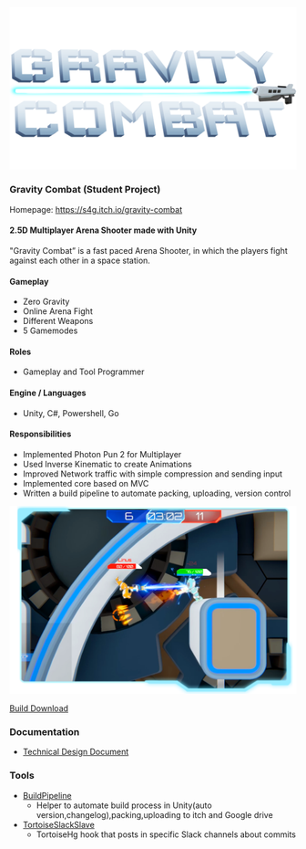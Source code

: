 [![Gravity Combat Logo](img/logo.png)](https://s4g.itch.io/gravity-combat)

### Gravity Combat (Student Project)

Homepage: https://s4g.itch.io/gravity-combat

#### 2.5D Multiplayer Arena Shooter made with Unity

"Gravity Combat” is a fast paced Arena Shooter, in which the players fight against each other in a space station.

#### Gameplay

- Zero Gravity
- Online Arena Fight
- Different Weapons
- 5 Gamemodes

#### Roles
- Gameplay and Tool Programmer

#### Engine / Languages
- Unity, C#, Powershell, Go

#### Responsibilities
- Implemented Photon Pun 2 for Multiplayer
- Used Inverse Kinematic to create Animations
- Improved Network traffic with simple compression and sending input
- Implemented core based on MVC
- Written a build pipeline to automate packing, uploading, version control

[![Gameplay Screenshots / Video](img/screenshot.png)](https://streamable.com/0ja8c)


[Build Download](https://github.com/SradnickDev/GravityCombat/blob/master/Build/gravity-combat-windows.rar)

### Documentation

  - [Technical Design Document](https://github.com/SradnickDev/GravityCombat/blob/master/Documents/Technical%20Design%20Document.pdf)

### Tools

  - [BuildPipeline](https://github.com/SradnickDev/GravityCombat/tree/master/Tools/BuildPipeline)
	- Helper to automate build process in Unity(auto version,changelog),packing,uploading to itch and Google drive
  - [TortoiseSlackSlave](https://github.com/SradnickDev/GravityCombat/tree/master/Tools/TortoiseSlackSlave)
	- TortoiseHg hook that posts in specific Slack channels about commits
